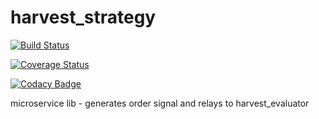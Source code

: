 
# harvest_strategy

[![Build Status](https://travis-ci.org/venkat299/harvest_strategy.svg?branch=master)](https://travis-ci.org/venkat299/harvest_strategy) 

[![Coverage Status](https://coveralls.io/repos/github/venkat299/harvest_strategy/badge.svg?branch=master)](https://coveralls.io/github/venkat299/harvest_strategy?branch=master)

[![Codacy Badge](https://api.codacy.com/project/badge/Grade/0a70a50a63424c81be625bc2a7dd04c7)](https://www.codacy.com/app/venkat299/harvest_strategy?utm_source=github.com&amp;utm_medium=referral&amp;utm_content=venkat299/harvest_strategy&amp;utm_campaign=Badge_Grade)

microservice lib - generates order signal and relays to harvest_evaluator
